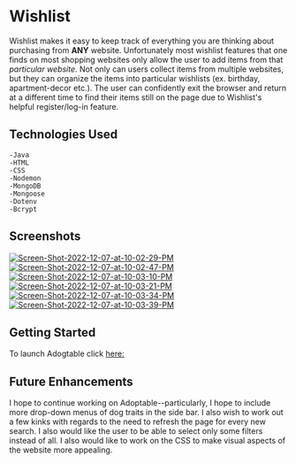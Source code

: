 # Wishlist

Wishlist makes it easy to keep track of everything you are thinking about purchasing from **ANY** website. Unfortunately most wishlist features that one finds on most shopping websites only allow the user to add items from that *particular website*. Not only can users collect items from multiple websites, but they can organize the items into particular wishlists (ex. birthday, apartment-decor etc.). The user can confidently exit the browser and return at a different time to find their items still on the page due to Wishlist's helpful register/log-in feature. 


## Technologies Used 

    -Java
    -HTML
    -CSS
    -Nodemon
    -MongoDB
    -Mongoose
    -Dotenv
    -Bcrypt


## Screenshots

<a href="https://ibb.co/MhnrGZ8"><img src="https://i.ibb.co/H276xBN/Screen-Shot-2022-12-07-at-10-02-29-PM.png" alt="Screen-Shot-2022-12-07-at-10-02-29-PM" border="0"></a>
<a href="https://ibb.co/Dzr80t3"><img src="https://i.ibb.co/zQ67qrK/Screen-Shot-2022-12-07-at-10-02-47-PM.png" alt="Screen-Shot-2022-12-07-at-10-02-47-PM" border="0"></a>
<a href="https://ibb.co/RHYp5n0"><img src="https://i.ibb.co/dKj0h92/Screen-Shot-2022-12-07-at-10-03-10-PM.png" alt="Screen-Shot-2022-12-07-at-10-03-10-PM" border="0"></a>
<a href="https://ibb.co/kDf8LmG"><img src="https://i.ibb.co/M14VzBg/Screen-Shot-2022-12-07-at-10-03-21-PM.png" alt="Screen-Shot-2022-12-07-at-10-03-21-PM" border="0"></a>
<a href="https://ibb.co/qmst2kq"><img src="https://i.ibb.co/zPRytG9/Screen-Shot-2022-12-07-at-10-03-34-PM.png" alt="Screen-Shot-2022-12-07-at-10-03-34-PM" border="0"></a>
<a href="https://ibb.co/5YXR2LW"><img src="https://i.ibb.co/CJpHWQ5/Screen-Shot-2022-12-07-at-10-03-39-PM.png" alt="Screen-Shot-2022-12-07-at-10-03-39-PM" border="0"></a>

## Getting Started

To launch Adogtable click [here:](https://adogtable.vercel.app/)


## Future Enhancements 

I hope to continue working on Adoptable--particularly, I hope to include more drop-down menus of dog traits in the side bar. I also wish to work out a few kinks with regards to the need to refresh the page for every new search. I also would like the user to be able to select only some filters instead of all. I also would like to work on the CSS to make visual aspects of the website more appealing. 

